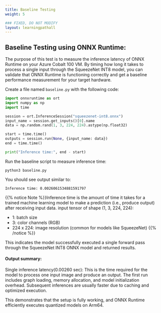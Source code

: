 ```yaml
---
title: Baseline Testing
weight: 5

### FIXED, DO NOT MODIFY
layout: learningpathall
---
```



## Baseline Testing using ONNX Runtime: 

The purpose of this test is to measure the inference latency of ONNX Runtime on your Azure Cobalt 100 VM. By timing how long it takes to process a single input through the SqueezeNet INT8 model, you can validate that ONNX Runtime is functioning correctly and get a baseline performance measurement for your target hardware.

Create a file named `baseline.py` with the following code:
```python
import onnxruntime as ort
import numpy as np
import time

session = ort.InferenceSession("squeezenet-int8.onnx")
input_name = session.get_inputs()[0].name
data = np.random.rand(1, 3, 224, 224).astype(np.float32)

start = time.time()
outputs = session.run(None, {input_name: data})
end = time.time()

print("Inference time:", end - start)
```

Run the baseline script to measure inference time:

```console
python3 baseline.py
```
You should see output similar to:
```output
Inference time: 0.0026061534881591797
```
{{% notice Note %}}Inference time is the amount of time it takes for a trained machine learning model to make a prediction (i.e., produce output) after receiving input data. 
input tensor of shape (1, 3, 224, 224): 
- 1: batch size 
- 3: color channels (RGB) 
- 224 x 224: image resolution (common for models like SqueezeNet)
{{% /notice %}}

This indicates the model successfully executed a single forward pass through the SqueezeNet INT8 ONNX model and returned results.

#### Output summary:

Single inference latency(0.00260 sec): This is the time required for the model to process one input image and produce an output. The first run includes graph loading, memory allocation, and model initialization overhead.
Subsequent inferences are usually faster due to caching and optimized execution.

This demonstrates that the setup is fully working, and ONNX Runtime efficiently executes quantized models on Arm64. 

